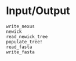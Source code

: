 # Input/Output

```@docs
write_nexus
newick
read_newick_tree
populate_tree!
read_fasta
write_fasta
```